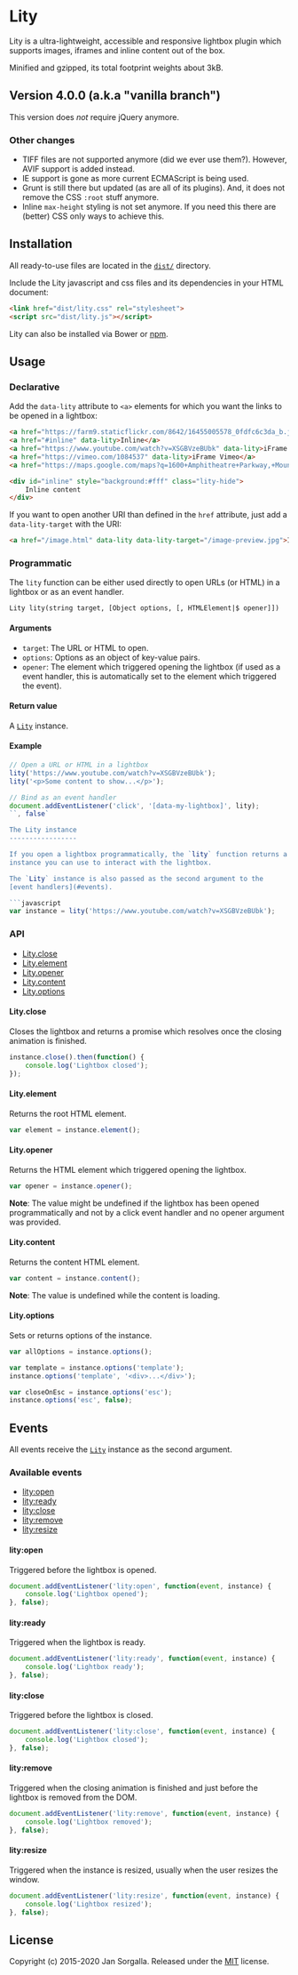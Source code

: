 Lity
====

Lity is a ultra-lightweight, accessible and responsive lightbox plugin which
supports images, iframes and inline content out of the box.

Minified and gzipped, its total footprint weights about 3kB.

Version 4.0.0 (a.k.a "vanilla branch")
--------------------------------------
This version does *not* require jQuery anymore.

### Other changes

- TIFF files are not supported anymore (did we ever use them?). However, AVIF support is added instead.
- IE support is gone as more current ECMAScript is being used.
- Grunt is still there but updated (as are all of its plugins). And, it does not remove the CSS `:root` stuff anymore.
- Inline `max-height` styling is not set anymore. If you need this there are (better) CSS only ways to achieve this.

Installation
------------

All ready-to-use files are located in the [`dist/`](dist/) directory.

Include the Lity javascript and css files and its dependencies in your HTML
document:

```html
<link href="dist/lity.css" rel="stylesheet">
<script src="dist/lity.js"></script>
```

Lity can also be installed via Bower or [npm](https://www.npmjs.com/package/lity).

Usage
-----

### Declarative

Add the `data-lity` attribute to `<a>` elements for which you want the links to
be opened in a lightbox:

```html
<a href="https://farm9.staticflickr.com/8642/16455005578_0fdfc6c3da_b.jpg" data-lity>Image</a>
<a href="#inline" data-lity>Inline</a>
<a href="https://www.youtube.com/watch?v=XSGBVzeBUbk" data-lity>iFrame Youtube</a>
<a href="https://vimeo.com/1084537" data-lity>iFrame Vimeo</a>
<a href="https://maps.google.com/maps?q=1600+Amphitheatre+Parkway,+Mountain+View,+CA" data-lity>Google Maps</a>

<div id="inline" style="background:#fff" class="lity-hide">
    Inline content
</div>
```

If you want to open another URI than defined in the `href` attribute, just add
a `data-lity-target` with the URI:

```html
<a href="/image.html" data-lity data-lity-target="/image-preview.jpg">Image</a>
```

### Programmatic

The `lity` function can be either used directly to open URLs (or HTML) in a
lightbox or as an event handler.

```
Lity lity(string target, [Object options, [, HTMLElement|$ opener]])
```

#### Arguments

* `target`: The URL or HTML to open.
* `options`: Options as an object of key-value pairs.
* `opener`: The element which triggered opening the lightbox (if used as a event
   handler, this is automatically set to the element which triggered the event).

#### Return value

A [`Lity`](#the-lity-instance) instance.

#### Example

```javascript
// Open a URL or HTML in a lightbox
lity('https://www.youtube.com/watch?v=XSGBVzeBUbk');
lity('<p>Some content to show...</p>');

// Bind as an event handler
document.addEventListener('click', '[data-my-lightbox]', lity);
``, false`

The Lity instance
-----------------

If you open a lightbox programmatically, the `lity` function returns a `Lity`
instance you can use to interact with the lightbox.

The `Lity` instance is also passed as the second argument to the 
[event handlers](#events).

```javascript
var instance = lity('https://www.youtube.com/watch?v=XSGBVzeBUbk');
```

### API

* [Lity.close](#lityclose)
* [Lity.element](#lityelement)
* [Lity.opener](#lityopener)
* [Lity.content](#litycontent)
* [Lity.options](#lityoptions)

#### Lity.close

Closes the lightbox and returns a promise which resolves once the closing
animation is finished.

```javascript
instance.close().then(function() {
    console.log('Lightbox closed');
});
```

#### Lity.element

Returns the root HTML element.

```javascript
var element = instance.element();
```

#### Lity.opener

Returns the HTML element which triggered opening the lightbox.

```javascript
var opener = instance.opener();
```

**Note**: The value might be undefined if the lightbox has been opened
programmatically and not by a click event handler and no opener argument was
provided.

#### Lity.content

Returns the content HTML element.

```javascript
var content = instance.content();
```

**Note**: The value is undefined while the content is loading.

#### Lity.options

Sets or returns options of the instance.

```javascript
var allOptions = instance.options();

var template = instance.options('template');
instance.options('template', '<div>...</div>');

var closeOnEsc = instance.options('esc');
instance.options('esc', false);
```

Events
------

All events receive the [`Lity`](#the-lity-instance) instance as the second
argument.

### Available events

* [lity:open](#lityopen)
* [lity:ready](#lityready)
* [lity:close](#lityclose)
* [lity:remove](#lityremove)
* [lity:resize](#lityresize)

#### lity:open

Triggered before the lightbox is opened.

```javascript
document.addEventListener('lity:open', function(event, instance) {
    console.log('Lightbox opened');
}, false);
```

#### lity:ready

Triggered when the lightbox is ready.

```javascript
document.addEventListener('lity:ready', function(event, instance) {
    console.log('Lightbox ready');
}, false);
```

#### lity:close

Triggered before the lightbox is closed.

```javascript
document.addEventListener('lity:close', function(event, instance) {
    console.log('Lightbox closed');
}, false);
```

#### lity:remove

Triggered when the closing animation is finished and just before the lightbox
is removed from the DOM.

```javascript
document.addEventListener('lity:remove', function(event, instance) {
    console.log('Lightbox removed');
}, false);
```

#### lity:resize

Triggered when the instance is resized, usually when the user resizes the
window.

```javascript
document.addEventListener('lity:resize', function(event, instance) {
    console.log('Lightbox resized');
}, false);
```

License
-------

Copyright (c) 2015-2020 Jan Sorgalla.
Released under the [MIT](LICENSE?raw=1) license.
